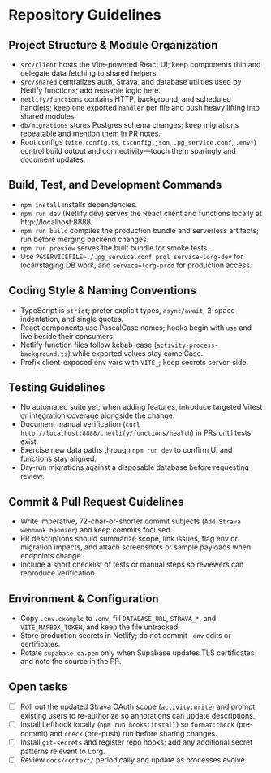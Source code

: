 # Repository Guidelines

## Project Structure & Module Organization

- `src/client` hosts the Vite-powered React UI; keep components thin and delegate data fetching to shared helpers.
- `src/shared` centralizes auth, Strava, and database utilities used by Netlify functions; add reusable logic here.
- `netlify/functions` contains HTTP, background, and scheduled handlers; keep one exported `handler` per file and push heavy lifting into shared modules.
- `db/migrations` stores Postgres schema changes; keep migrations repeatable and mention them in PR notes.
- Root configs (`vite.config.ts`, `tsconfig.json`, `.pg_service.conf`, `.env*`) control build output and connectivity—touch them sparingly and document updates.

## Build, Test, and Development Commands

- `npm install` installs dependencies.
- `npm run dev` (Netlify dev) serves the React client and functions locally at http://localhost:8888.
- `npm run build` compiles the production bundle and serverless artifacts; run before merging backend changes.
- `npm run preview` serves the built bundle for smoke tests.
- Use `PGSERVICEFILE=./.pg_service.conf psql service=lorg-dev` for local/staging DB work, and `service=lorg-prod` for production access.

## Coding Style & Naming Conventions

- TypeScript is `strict`; prefer explicit types, `async/await`, 2-space indentation, and single quotes.
- React components use PascalCase names; hooks begin with `use` and live beside their consumers.
- Netlify function files follow kebab-case (`activity-process-background.ts`) while exported values stay camelCase.
- Prefix client-exposed env vars with `VITE_`; keep secrets server-side.

## Testing Guidelines

- No automated suite yet; when adding features, introduce targeted Vitest or integration coverage alongside the change.
- Document manual verification (`curl http://localhost:8888/.netlify/functions/health`) in PRs until tests exist.
- Exercise new data paths through `npm run dev` to confirm UI and functions stay aligned.
- Dry-run migrations against a disposable database before requesting review.

## Commit & Pull Request Guidelines

- Write imperative, 72-char-or-shorter commit subjects (`Add Strava webhook handler`) and keep commits focused.
- PR descriptions should summarize scope, link issues, flag env or migration impacts, and attach screenshots or sample payloads when endpoints change.
- Include a short checklist of tests or manual steps so reviewers can reproduce verification.

## Environment & Configuration

- Copy `.env.example` to `.env`, fill `DATABASE_URL`, `STRAVA_*`, and `VITE_MAPBOX_TOKEN`, and keep the file untracked.
- Store production secrets in Netlify; do not commit `.env` edits or certificates.
- Rotate `supabase-ca.pem` only when Supabase updates TLS certificates and note the source in the PR.

## Open tasks

- [ ] Roll out the updated Strava OAuth scope (`activity:write`) and prompt existing users to re-authorize so annotations can update descriptions.
- [ ] Install Lefthook locally (`npm run hooks:install`) so `format:check` (pre-commit) and `check` (pre-push) run before sharing changes.
- [ ] Install `git-secrets` and register repo hooks; add any additional secret patterns relevant to Lorg.
- [ ] Review `docs/context/` periodically and update as processes evolve.

